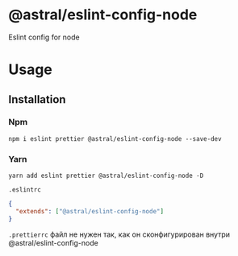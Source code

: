 # @astral/eslint-config-node

Eslint config for node


# Usage

## Installation

### Npm
```shell
npm i eslint prettier @astral/eslint-config-node --save-dev 
```

### Yarn
```shell
yarn add eslint prettier @astral/eslint-config-node -D
```

```.eslintrc```
```json
{
  "extends": ["@astral/eslint-config-node"]
}
```

```.prettierrc``` файл не нужен так, как он сконфигурирован внутри @astral/eslint-config-node

